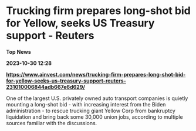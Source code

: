 # Trucking firm prepares long-shot bid for Yellow, seeks US Treasury support - Reuters
**Top News**

**2023-10-30 12:28**

**https://www.ainvest.com/news/trucking-firm-prepares-long-shot-bid-for-yellow-seeks-us-treasury-support-reuters-231010006844adb667e6d629/**

One of the largest U.S. privately owned auto transport companies is quietly mounting a long-shot bid - with increasing interest from the Biden administration - to rescue trucking giant Yellow Corp from bankruptcy liquidation and bring back some 30,000 union jobs, according to multiple sources familiar with the discussions.